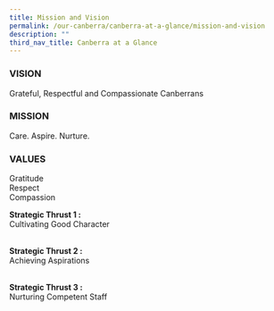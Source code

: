 ```yaml
---
title: Mission and Vision
permalink: /our-canberra/canberra-at-a-glance/mission-and-vision
description: ""
third_nav_title: Canberra at a Glance
---
```

<h3>VISION</h3>
<p>Grateful, Respectful and Compassionate Canberrans</p>
<h3>MISSION</h3>
<p>Care. Aspire. Nurture.</p>
<h3>VALUES</h3>
<p>Gratitude<br />Respect<br />Compassion</p>
<p><strong>Strategic Thrust 1 :<br /></strong>Cultivating Good Character<br /><br /></p>
<p><strong>Strategic Thrust 2 :<br /></strong>Achieving Aspirations<br /><br /></p>
<p><strong>Strategic Thrust 3 :<br /></strong>Nurturing Competent Staff</p>